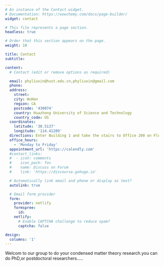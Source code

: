 ```yaml
---
# An instance of the Contact widget.
# Documentation: https://wowchemy.com/docs/page-builder/
widget: contact

# This file represents a page section.
headless: true

# Order that this section appears on the page.
weight: 10

title: Contact
subtitle:

content:
  # Contact (edit or remove options as required)

  email: phyliuxin@hust.edu.cn,phyliuxin@gmail.com
  phone: 
  address:
    street: 
    city: WuHan
    region: CA
    postcode: '430074'
    country: Huazhong University of Science and Technology
    country_code: US
  coordinates:
    latitude: '30.5137'
    longitude: '114.41209'
  directions: Enter Building 1 and take the stairs to Office 200 on Floor 2
  office_hours:
    - 'Monday to Friday'
  appointment_url: 'https://calendly.com'
  #contact_links:
  #  - icon: comments
  #    icon_pack: fas
  #    name: Discuss on Forum
  #    link: 'https://discourse.gohugo.io'

  # Automatically link email and phone or display as text?
  autolink: true

  # Email form provider
  form:
    provider: netlify
    formspree:
      id:
    netlify:
      # Enable CAPTCHA challenge to reduce spam?
      captcha: false

design:
  columns: '1'
---
```


Welcom to our group to do your condensed matter theory research.you can do PhD,or postdoctoral researchers.....
